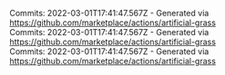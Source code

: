 Commits: 2022-03-01T17:41:47.567Z - Generated via https://github.com/marketplace/actions/artificial-grass
<br>
Commits: 2022-03-01T17:41:47.567Z - Generated via https://github.com/marketplace/actions/artificial-grass
<br>
Commits: 2022-03-01T17:41:47.567Z - Generated via https://github.com/marketplace/actions/artificial-grass
<br>
